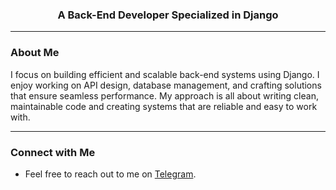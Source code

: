 <h3 align="center">A Back-End Developer Specialized in Django</h3>

---

### About Me
I focus on building efficient and scalable back-end systems using Django. I enjoy working on API design, database management, and crafting solutions that ensure seamless performance. My approach is all about writing clean, maintainable code and creating systems that are reliable and easy to work with.

---

### Connect with Me
- Feel free to reach out to me on [Telegram](https://t.me/Ahmed_Nagi1).
